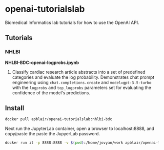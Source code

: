 # openai-tutorialslab
Biomedical Informatics lab tutorials for how to use the OpenAI API.

## Tutorials

### NHLBI
**NHLBI-BDC-openai-logprobs.ipynb**
1. Classify cardiac research article abstracts into a set of predefined categories and evaluate the log probability. Demonstrates chat prompt engineering using `chat.completions.create` and `model=gpt-3.5-turbo` with the `logprobs` and `top_logprobs` parameters set for evaluating the confidence of the model's predictions.

## Install

```bash
docker pull apblair/openai-tutorialslab:nhlbi-bdc
```

Next run the JupyterLab container, open a browser to localhost:8888, and copy/paste the paste the JupyerLab password.

```bash
docker run it -p 8888:8888 -v $(pwd):/home/jovyan/work apblair/openai-tutorialslab:nhlbi-bdc
```